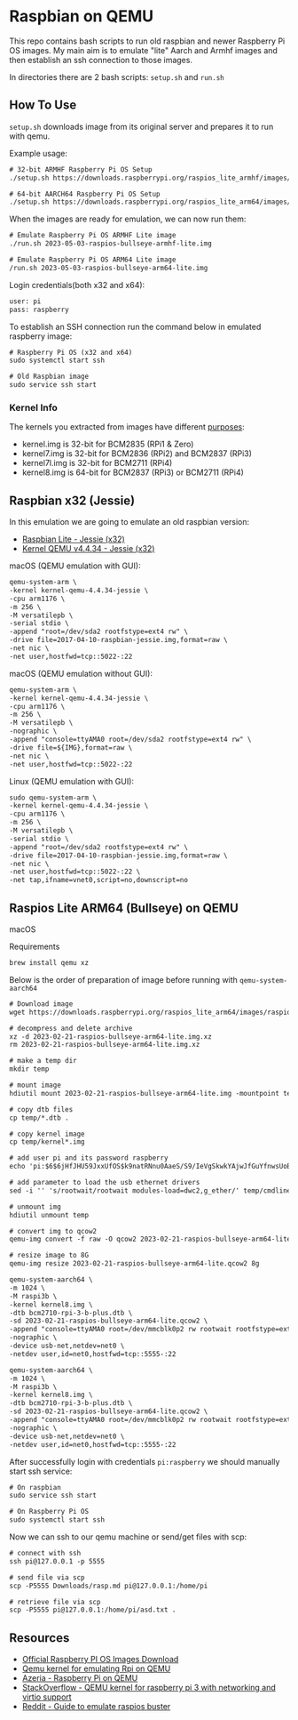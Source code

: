 # Raspbian on QEMU

This repo contains bash scripts to run old raspbian and newer Raspberry Pi OS
images. My main aim is to emulate "lite" Aarch and Armhf images and then
establish an ssh connection to those images.

In directories there are 2 bash scripts: `setup.sh` and `run.sh`

## How To Use

`setup.sh` downloads image from its original server and prepares it to run
with qemu.

Example usage:

```txt
# 32-bit ARMHF Raspberry Pi OS Setup
./setup.sh https://downloads.raspberrypi.org/raspios_lite_armhf/images/raspios_lite_armhf-2023-05-03/2023-05-03-raspios-bullseye-armhf-lite.img.xz

# 64-bit AARCH64 Raspberry Pi OS Setup
./setup.sh https://downloads.raspberrypi.org/raspios_lite_arm64/images/raspios_lite_arm64-2023-05-03/2023-05-03-raspios-bullseye-arm64-lite.img.xz
```

When the images are ready for emulation, we can now run them:

```txt
# Emulate Raspberry Pi OS ARMHF Lite image
./run.sh 2023-05-03-raspios-bullseye-armhf-lite.img

# Emulate Raspberry Pi OS ARM64 Lite image
/run.sh 2023-05-03-raspios-bullseye-arm64-lite.img
```

Login credentials(both x32 and x64):

```txt
user: pi
pass: raspberry
```

To establish an SSH connection run the command below in emulated raspberry
image:

```txt
# Raspberry Pi OS (x32 and x64)
sudo systemctl start ssh

# Old Raspbian image
sudo service ssh start
```

### Kernel Info

The kernels you extracted from images have different
[purposes][web-kernel-types-raspbian]:

- kernel.img is 32-bit for BCM2835 (RPi1 & Zero)
- kernel7.img is 32-bit for BCM2836 (RPi2) and BCM2837 (RPi3)
- kernel7l.img is 32-bit for BCM2711 (RPi4)
- kernel8.img is 64-bit for BCM2837 (RPi3) or BCM2711 (RPi4)

## Raspbian x32 (Jessie)

In this emulation we are going to emulate an old raspbian version:

- [Raspbian Lite - Jessie (x32)][web-rpi-jessie-lite-32]
- [Kernel QEMU v4.4.34 - Jessie (x32)][web-rpi-jessie-lite-32-kernel]

macOS (QEMU emulation with GUI):

```txt
qemu-system-arm \
-kernel kernel-qemu-4.4.34-jessie \
-cpu arm1176 \
-m 256 \
-M versatilepb \
-serial stdio \
-append "root=/dev/sda2 rootfstype=ext4 rw" \
-drive file=2017-04-10-raspbian-jessie.img,format=raw \
-net nic \
-net user,hostfwd=tcp::5022-:22
```

macOS (QEMU emulation without GUI):

```txt
qemu-system-arm \
-kernel kernel-qemu-4.4.34-jessie \
-cpu arm1176 \
-m 256 \
-M versatilepb \
-nographic \
-append "console=ttyAMA0 root=/dev/sda2 rootfstype=ext4 rw" \
-drive file=${IMG},format=raw \
-net nic \
-net user,hostfwd=tcp::5022-:22
```

Linux (QEMU emulation with GUI):

```txt
sudo qemu-system-arm \
-kernel kernel-qemu-4.4.34-jessie \
-cpu arm1176 \
-m 256 \
-M versatilepb \
-serial stdio \
-append "root=/dev/sda2 rootfstype=ext4 rw" \
-drive file=2017-04-10-raspbian-jessie.img,format=raw \
-net nic \
-net user,hostfwd=tcp::5022-:22 \
-net tap,ifname=vnet0,script=no,downscript=no
```

## Raspios Lite ARM64 (Bullseye) on QEMU

macOS

Requirements

```txt
brew install qemu xz
```

Below is the order of preparation of image before running with
`qemu-system-aarch64`

```txt
# Download image
wget https://downloads.raspberrypi.org/raspios_lite_arm64/images/raspios_lite_arm64-2023-02-22/2023-02-21-raspios-bullseye-arm64-lite.img.xz

# decompress and delete archive
xz -d 2023-02-21-raspios-bullseye-arm64-lite.img.xz
rm 2023-02-21-raspios-bullseye-arm64-lite.img.xz

# make a temp dir
mkdir temp

# mount image
hdiutil mount 2023-02-21-raspios-bullseye-arm64-lite.img -mountpoint temp

# copy dtb files
cp temp/*.dtb .

# copy kernel image
cp temp/kernel*.img

# add user pi and its password raspberry
echo 'pi:$6$6jHfJHU59JxxUfOS$k9natRNnu0AaeS/S9/IeVgSkwkYAjwJfGuYfnwsUoBxlNocOn.5yIdLRdSeHRiw8EWbbfwNSgx9/vUhu0NqF50' > temp/userconf

# add parameter to load the usb ethernet drivers
sed -i '' 's/rootwait/rootwait modules-load=dwc2,g_ether/' temp/cmdline.txt

# unmount img
hdiutil unmount temp

# convert img to qcow2
qemu-img convert -f raw -O qcow2 2023-02-21-raspios-bullseye-arm64-lite.img 2023-02-21-raspios-bullseye-arm64-lite.qcow2

# resize image to 8G
qemu-img resize 2023-02-21-raspios-bullseye-arm64-lite.qcow2 8g
```

```txt
qemu-system-aarch64 \
-m 1024 \
-M raspi3b \
-kernel kernel8.img \
-dtb bcm2710-rpi-3-b-plus.dtb \
-sd 2023-02-21-raspios-bullseye-arm64-lite.qcow2 \
-append "console=ttyAMA0 root=/dev/mmcblk0p2 rw rootwait rootfstype=ext4" \
-nographic \
-device usb-net,netdev=net0 \
-netdev user,id=net0,hostfwd=tcp::5555-:22
```

```txt
qemu-system-aarch64 \
-m 1024 \
-M raspi3b \
-kernel kernel8.img \
-dtb bcm2710-rpi-3-b-plus.dtb \
-sd 2023-02-21-raspios-bullseye-arm64-lite.qcow2 \
-append "console=ttyAMA0 root=/dev/mmcblk0p2 rw rootwait rootfstype=ext4" \
-nographic \
-device usb-net,netdev=net0 \
-netdev user,id=net0,hostfwd=tcp::5555-:22
```

After successfully login with credentials `pi:raspberry` we should manually
start ssh service:

```txt
# On raspbian
sudo service ssh start

# On Raspberry Pi OS
sudo systemctl start ssh
```

Now we can ssh to our qemu machine or send/get files with scp:

```txt
# connect with ssh
ssh pi@127.0.0.1 -p 5555

# send file via scp
scp -P5555 Downloads/rasp.md pi@127.0.0.1:/home/pi

# retrieve file via scp
scp -P5555 pi@127.0.0.1:/home/pi/asd.txt .
```

## Resources

- [Official Raspberry PI OS Images Download][web-rpi-dl]
- [Qemu kernel for emulating Rpi on QEMU][web-gh-qemu-rpi-kernel]
- [Azeria - Raspberry Pi on QEMU][web-azeria-rpionqemu]
- [StackOverflow - QEMU kernel for raspberry pi 3 with networking and virtio support][web-so-qemu-rpi3]
- [Reddit - Guide to emulate raspios buster][web-reddit-qemu-bullseye]

[web-gh-qemu-rpi-kernel]: https://github.com/dhruvvyas90/qemu-rpi-kernel
[web-azeria-rpionqemu]: https://azeria-labs.com/emulate-raspberry-pi-with-qemu/
[web-rpi-dl]: https://downloads.raspberrypi.org/
[web-so-qemu-rpi3]: https://stackoverflow.com/questions/61562014/qemu-kernel-for-raspberry-pi-3-with-networking-and-virtio-support
[web-reddit-qemu-bullseye]: https://www.reddit.com/r/qemu_kvm/comments/10my3rq/guides_to_emulate_a_raspberry_pi_os_buster/
[web-rpi-jessie-lite-32]: https://downloads.raspberrypi.org/raspbian_lite/images/raspbian_lite-2017-04-10/2017-04-10-raspbian-jessie-lite.zip
[web-rpi-jessie-lite-32-kernel]: https://github.com/dhruvvyas90/qemu-rpi-kernel/blob/master/kernel-qemu-4.4.34-jessie
[web-kernel-types-raspbian]: https://raspberrypi.stackexchange.com/a/104726

